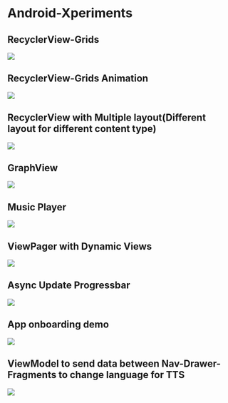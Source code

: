 # Android-Xperiments

## RecyclerView-Grids

![](https://github.com/black/Android-Xperiments/blob/master/Preview/recycler-view-grid.gif)

## RecyclerView-Grids Animation

![](https://github.com/black/Android-Xperiments/blob/master/Preview/recycler%20view%20grid%20animation.gif)

## RecyclerView with Multiple layout(Different layout for different content type)
![](https://github.com/black/Android-Xperiments/blob/master/Preview/RecyclerView%20with%20different%20layout.gif)

## GraphView

![](https://github.com/black/Android-Xperiments/blob/master/Preview/graph-view.gif)

## Music Player

![](https://github.com/black/Android-Xperiments/blob/master/Preview/music-player.gif)

## ViewPager with Dynamic Views

![](https://github.com/black/Android-Xperiments/blob/master/Preview/ViewPager-DynamicViews.gif)

## Async Update Progressbar

![](https://github.com/black/Android-Xperiments/blob/master/Preview/async-update-progressbar.gif)

## App onboarding demo 

![](https://github.com/black/Android-Xperiments/blob/master/Preview/onboarding-demo.gif)

## ViewModel to send data between Nav-Drawer-Fragments to change language for TTS 

![](https://github.com/black/Android-Xperiments/blob/master/Preview/ViewModel_language.gif)
